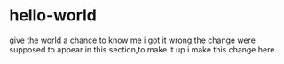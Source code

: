 # hello-world
give the world a chance to know me 
i got it wrong,the change were supposed to appear in this section,to make it up i make this change here
